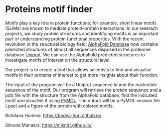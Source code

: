 # Proteins motif finder

Motifs play a key role in protein functions, for example, short linear motifs (SLiMs) are known to mediate protein–protein interactions. In our reserach projects, we study protein structures and identifying motifs is an important part of understanding protein functional properties. With the recent revolution in the structural biology field, [AlphaFold Database](https://alphafold.ebi.ac.uk/) now contains predicted structures of almost all sequences disposed in the proteome database [Uniprot](https://www.uniprot.org/). We can use the AlphaFold predicted structures to investigate motifs of interest on the structural level.

Our project is to create a tool that allows scientists to find and visualise motifs in their proteins of interest to get more insights about their function. 

The input of the program will be a Uniprot sequence id and the nucleotide sequence of the motif. 
Our program will retrieve the protein sequence and a pdb file with the structure from the AlphaFold database, find the indicated motif and visualise it using [PyMOL](https://pymol.org/2/).
The output will be a PyMOL session file (.pse) and a figure of the protein with colored motifs.

Bohdana Hurieva: https://bodya-huri.github.io/

Simona Manasra: https://mlkndt.github.io/
